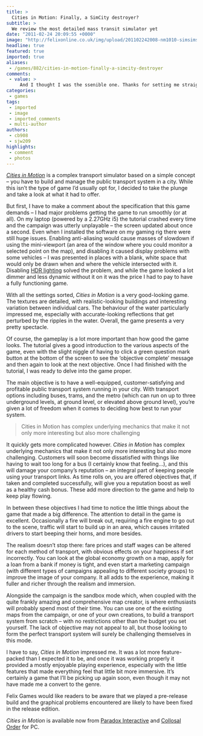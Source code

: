 ```yaml
---
title: >
  Cities in Motion: Finally, a SimCity destroyer?
subtitle: >
  We review the most detailed mass transit simulator yet
date: "2011-02-24 20:09:55 +0000"
image: "http://felixonline.co.uk/img/upload/201102242008-nm1010-simsimsi.jpg"
headline: true
featured: true
imported: true
aliases:
 - /games/882/cities-in-motion-finally-a-simcity-destroyer
comments:
 - value: >
     And I thought I was the ssenible one. Thanks for setting me straight.,O51lzp <a href="http://qrnkngodttby.com/">qrnkngodttby</a>, <a href="http://www.protomeds.net/">get online prescription for propecia</a> innjc <a href="http://www.keypills.com/">accutane</a> %OO
categories:
 - games
tags:
 - imported
 - image
 - imported_comments
 - multi-author
authors:
 - cb908
 - sjw209
highlights:
 - comment
 - photos
---
```


_[C](http://www.citiesinmotion.com/)[ities in Motion](http://www.citiesinmotion.com/)_ is a complex transport simulator based on a simple concept – you have to build and manage the public transport system in a city. While this isn’t the type of game I’d usually opt for, I decided to take the plunge and take a look at what it had to offer.

But first, I have to make a comment about the specification that this game demands – I had major problems getting the game to run smoothly (or at all). On my laptop (powered by a 2.27GHz i5) the tutorial crashed every time and the campaign was utterly unplayable – the screen updated about once a second. Even when I installed the software on my gaming rig there were still huge issues. Enabling anti-aliasing would cause masses of slowdown if using the mini-viewport (an area of the window where you could monitor a selected point on the map), and disabling it caused display problems with some vehicles – I was presented in places with a blank, white space that would only be drawn when and where the vehicle intersected with it. Disabling [HDR lighting](http://en.wikipedia.org/wiki/High-dynamic-range_rendering) solved the problem, and while the game looked a lot dimmer and less dynamic without it on it was the price I had to pay to have a fully functioning game.

With all the settings sorted, _Cities in Motion_ is a very good-looking game. The textures are detailed, with realistic-looking buildings and interesting variation between individual cars. The behaviour of the water particularly impressed me, especially with accurate-looking reflections that get perturbed by the ripples in the water. Overall, the game presents a very pretty spectacle.

Of course, the gameplay is a lot more important than how good the game looks. The tutorial gives a good introduction to the various aspects of the game, even with the slight niggle of having to click a green question mark button at the bottom of the screen to see the ‘objective complete’ message and then again to look at the next objective. Once I had finished with the tutorial, I was ready to delve into the game proper.

The main objective is to have a well-equipped, customer-satisfying and profitable public transport system running in your city. With transport options including buses, trams, and the metro (which can run on up to three underground levels, at ground level, or elevated above ground level), you’re given a lot of freedom when it comes to deciding how best to run your system.

> Cities in Motion has complex underlying mechanics that make it not only more interesting but also more challenging

It quickly gets more complicated however. _Cities in Motion_ has complex underlying mechanics that make it not only more interesting but also more challenging. Customers will soon become dissatisfied with things like having to wait too long for a bus (I certainly know that feeling…), and this will damage your company’s reputation – an integral part of keeping people using your transport links. As time rolls on, you are offered objectives that, if taken and completed successfully, will give you a reputation boost as well as a healthy cash bonus. These add more direction to the game and help to keep play flowing.

In between these objectives I had time to notice the little things about the game that made a big difference. The attention to detail in the game is excellent. Occasionally a fire will break out, requiring a fire engine to go out to the scene, traffic will start to build up in an area, which causes irritated drivers to start beeping their horns, and more besides.

The realism doesn’t stop there: fare prices and staff wages can be altered for each method of transport, with obvious effects on your happiness if set incorrectly. You can look at the global economy growth on a map, apply for a loan from a bank if money is tight, and even start a marketing campaign (with different types of campaigns appealing to different society groups) to improve the image of your company. It all adds to the experience, making it fuller and richer through the realism and immersion.

Alongside the campaign is the sandbox mode which, when coupled with the quite frankly amazing and comprehensive map creator, is where enthusiasts will probably spend most of their time. You can use one of the existing maps from the campaign, or one of your own creations, to build a transport system from scratch – with no restrictions other than the budget you set yourself. The lack of objective may not appeal to all, but those looking to form the perfect transport system will surely be challenging themselves in this mode.

I have to say, _Cities in Motion_ impressed me. It was a lot more feature-packed than I expected it to be, and once it was working properly it provided a mostly enjoyable playing experience, especially with the little features that made everything feel that little bit more immersive. It’s certainly a game that I’ll be picking up again soon, even though it may not have made me a convert to the genre.

Felix Games would like readers to be aware that we played a pre-release build and the graphical problems encountered are likely to have been fixed in the release edition.

_Cities in Motion_ is available now from [Paradox Interactive](http://www.paradoxplaza.com/) and [Collosal Order](http://www.colossalorder.com/) for PC.
